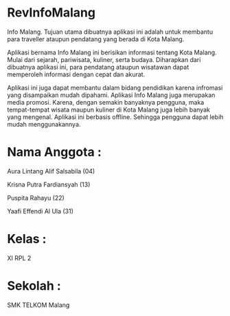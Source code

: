 # RevInfoMalang
Info Malang.
Tujuan utama dibuatnya aplikasi ini adalah untuk membantu para traveller ataupun pendatang yang berada di Kota Malang. 


Aplikasi bernama Info Malang ini berisikan informasi tentang Kota Malang. Mulai dari sejarah, pariwisata, kuliner, serta budaya.
Diharapkan dari dibuatnya aplikasi ini, para pendatang ataupun wisatawan dapat memperoleh informasi dengan cepat dan akurat.

Aplikasi ini juga dapat membantu dalam bidang pendidikan karena infromasi yang disampaikan mudah dipahami.
Aplikasi Info Malang juga merupakan media promosi. Karena, dengan semakin banyaknya pengguna, maka tempat-tempat wisata maupun kuliner di Kota Malang juga lebih banyak yang mengenal.
Aplikasi ini berbasis offline. Sehingga pengguna dapat lebih mudah menggunakannya.



# Nama  Anggota : 

Aura Lintang Alif Salsabila (04)

Krisna Putra Fardiansyah (13)

Puspita Rahayu (22)

Yaafi Effendi Al Ula (31)

# Kelas : 

XI RPL 2

# Sekolah : 

SMK TELKOM Malang
